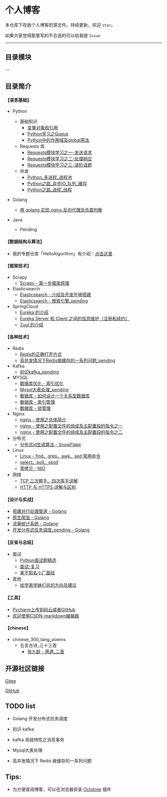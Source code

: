 # 个人博客

本仓库下存放个人博客的源文件。持续更新，欢迎 `star`。

如果大家觉得那里写的不合适的可以给我提 `Issue`

---

## 目录模块


--

## 目录简介

#### 【语言基础】

- Python
    - 基础知识
        - [变量对象和引用](./basic/python/basic/变量对象和引用.md)
        - [Python学习之Queue](./basic/python/basic/Python学习之Queue.md)
        - [Python中的作用域及global用法](./basic/python/basic/Python中的作用域及global用法.md)
    - Requests 库
        - [Requests模块学习之一-发送请求](./basic/python/requests/Python学习之Requests模块学习之一-发送请求.md)
        - [Requests模块学习之二-处理响应](./basic/python/requests/Python学习之Requests模块学习之二-处理响应.md)
        - [Requests模块学习之三-进阶话题](./basic/python/requests/Python学习之Requests模块学习之三-进阶话题.md)
    - 并发
        - [Python_多进程_进程池](./basic/python/concurrency/Python_多进程_进程池.md)
        - [Python之路_异步IO_队列_缓存](./basic/python/concurrency/Python_多进程_进程池.md)
        - [Python之路_进程_线程](./basic/python/concurrency/Python_多进程_进程池.md)

- Golang
    - [用 golang 实现 nginx 反向代理及负载均衡](./basic/golang/用go实现nginx反向代理及负载均衡.md)
    
- Java
    - Pending

#### 【数据结构与算法】

- 我的专题仓库「HelloAlgorithm」有介绍：[点击这里](https://github.com/hackfengJam/HelloAlgorithm)

#### 【框架技术】

- Scrapy
    - [Scrapy - 第一步框架原理](./framework/scrapy/第一步Scrapy框架原理.md)
- Elasticsearch
    - [Elasticsearch - 介绍及开发环境搭建](./framework/elasticsearch/Elasticsearch环境搭建.md)
    - [Elasticsearch - 搜索引擎_pending](./framework/elasticsearch/搜索引擎_Elasticsearch_pending.md)
- SpringCloud
    - [Eureka 的介绍](tech/springcloud/Eureka介绍.md)
    - [Eureka Server 和 Client 之间的信息维护（注册和续约）](tech/springcloud/Eureka_Server_和_Client_之间的信息维护（注册和续约）.md)
    - [Zuul 的介绍](tech/springcloud/Zuul介绍.md)

#### 【各种技术】

- Redis
    - [Redis的正确打开方式](tech/redis/Redis的正确打开方式.md)
    - [高并发情况下Redis做缓存的一系列问题_pending](tech/redis/高并发情况下Redis做缓存的一系列问题_pending.md)
- Kafka
    - [初识kafka_pending](tech/kafka/初识kafka_pending.md)
- MYSQL
    - [数据库优化 - 索引优化](tech/mysql/数据库优化——索引优化.md)
    - [Mysql大表处理_pending](tech/mysql/Mysql大表处理_pending.md)
    - [数据库 - 如何设计一个关系型数据库](tech/mysql/数据库——1_数据库架构.md)
    - [数据库 - 索引管理](tech/mysql/数据库——2_索引管理.md)
    - [数据库 - 锁管理](tech/mysql/数据库——3_锁管理.md)
- Nginx
    - [nginx - 使用之总体简介](tech/nginx/nginx使用之总体简介.md)
    - [nginx - 使用之配置文件的组成及主配置段的指令之一](tech/nginx/nginx使用之配置文件的组成及主配置段的指令之一.md)
    - [nginx - 使用之配置文件的组成及主配置段的指令之二](tech/nginx/nginx使用之配置文件的组成及主配置段的指令之二.md)
- 分布式
    - [分布式id生成算法 - SnowFlake](tech/distributed/分布式id生成算法SnowFlake.md)
- Linux
    - [Linux - find、grep、awk、sed 常用命令](./tech/linux/Linux.md)
    - [select、poll、epoll](./tech/linux/select_poll_epoll.md)
    - [零拷贝 - NIO](./tech/linux/零拷贝_NIO.md)
- 网络
    - [TCP 三次握手、四次挥手详解](./tech/network/tcp.md)
    - [HTTP 与 HTTPS 详解与区别](./tech/network/http与https.md)

#### 【设计与实战】

- [搭建并行处理管道 - Golang](./design/golang_pipeline/golang_pipeline.md)
- [原生爬虫 - Golang](./design/golang_crawler/golang_crawler.md)
- [流量统计系统 - Golang](./design/golang_analysis/golang_analysis.md)
- [开发分布式任务调度_pending - Golang](./design/golang_crontab/golang_crontab.md)

    
#### 【反省与总结】

- 面试
    - [Python面试题精选](./reflection_and_summary/interview/Python面试题精选.md)
    - [面试-复习](./reflection_and_summary/interview/面试-复习.md)
    - [某不知名小厂面经](./reflection_and_summary/interview/某不知名小厂面经.md)
- 其他    
    - [给学弟学妹们总的方向及建议](./reflection_and_summary/misc/给学弟学妹们总的方向及建议.md)

#### 【工具】

- [Pycharm上传到码云或者GitHub](./tools/Pycharm上传到码云或者GitHub.md)
- [欢迎使用CSDN-markdown编辑器](./tools/欢迎使用CSDN-markdown编辑器.md)

#### 【chinese】

- chinese_300_tang_poems
    - 五言古诗_三十三首
        - [张九龄 - 感遇_二首](./chinese/chinese_300_tang_poems/五言古诗_三十三首/张九龄/感遇_二首.md)


## 开源社区链接

[Gitee](https://gitee.com/hackfun)

[GitHub](https://github.com/hackfengJam)

## TODO list

- Golang 开发分布式任务调度

- 初识 kafka 

- kafka 高级特性之消息事务

- Mysql大表处理

- 高并发情况下 Redis 做缓存的一系列问题

## Tips:

- 为方便查阅博客，可以在浏览器安装 [Octotree](https://github.com/buunguyen/octotree) 插件
